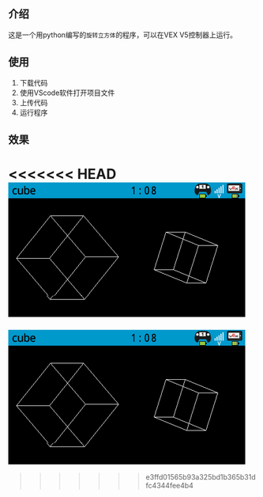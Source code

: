 ## 介绍

这是一个用python编写的`旋转立方体`的程序，可以在VEX V5控制器上运行。

## 使用

1. 下载代码
2. 使用VScode软件打开项目文件
3. 上传代码
4. 运行程序

## 效果

<<<<<<< HEAD
![](../Rotating_Cube/images/cube.png)
=======
![](./images/cube.png)
>>>>>>> e3ffd01565b93a325bd1b365b31dfc4344fee4b4

